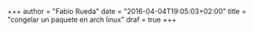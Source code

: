 +++
author = "Fabio Rueda"
date = "2016-04-04T19:05:03+02:00"
title = "congelar un paquete en arch linux"
draf = true
+++
